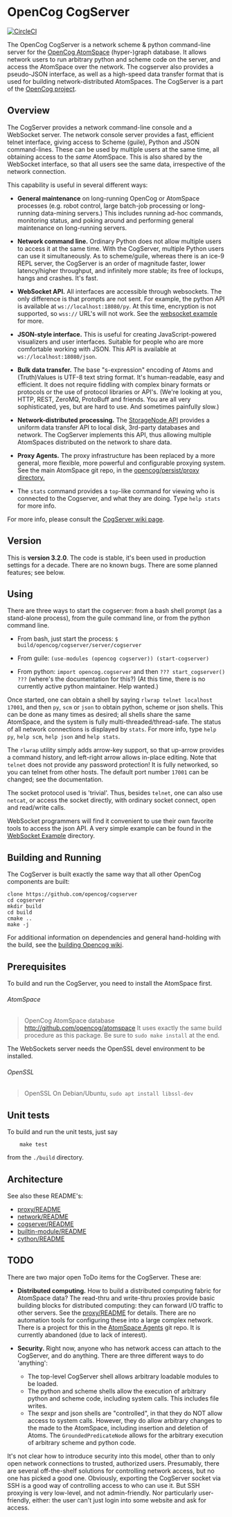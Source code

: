 OpenCog CogServer
=================
[![CircleCI](https://circleci.com/gh/opencog/cogserver.svg?style=svg)](https://circleci.com/gh/opencog/cogserver)

The OpenCog CogServer is a network scheme & python command-line
server for the [OpenCog AtomSpace](https://github.com/opencog/atomspace)
(hyper-)graph database. It allows network users to run arbitrary python
and scheme code on the server, and access the AtomSpace over the
network. The cogserver also provides a pseudo-JSON interface, as well
as a high-speed data transfer format that is used for building
network-distributed AtomSpaces. The CogServer is a part of the
[OpenCog project](https://opencog.org).

Overview
--------
The CogServer provides a network command-line console and a WebSocket
server.  The network console server provides a fast, efficient telnet
interface, giving access to Scheme (guile), Python and JSON command-lines.
These can be used by multiple users at the same time, all obtaining
access to the *same* AtomSpace. This is also shared by the WebSocket
interface, so that all users see the same data, irrespective of the
network connection.

This capability is useful in several different ways:

* **General maintenance** on long-running OpenCog or AtomSpace processes
  (e.g. robot control, large batch-job processing or long-running
  data-mining servers.) This includes running ad-hoc commands,
  monitoring status, and poking around and performing general
  maintenance on long-running servers.

* **Network command line.** Ordinary Python does not allow multiple
  users to access it at the same time. With the CogServer, multiple
  Python users can use it simultaneously. As to scheme/guile, whereas
  there is an ice-9 REPL server, the CogServer is an order of magnitude
  faster, lower latency/higher throughput, and infinitely more stable;
  its free of lockups, hangs and crashes. It's fast.

* **WebSocket API.** All interfaces are accessible through websockets.
  The only difference is that prompts are not sent. For example, the
  python API is available at `ws://localhost:18080/py`.  At this time,
  encryption is not supported, so `wss://` URL's will not work.
  See the [websocket example](./examples/websocket/demo.html) for more.

* **JSON-style interface.** This is useful for creating JavaScript-powered
  visualizers and user interfaces. Suitable for people who are more
  comfortable working with JSON.  This API is available at
  `ws://localhost:18080/json`.

* **Bulk data transfer.** The base "s-expression" encoding of Atoms and
  (Truth)Values is UTF-8 text string format. It's  human-readable, easy
  and efficient. It does not require fiddling with complex binary formats
  or protocols or the use of protocol libraries or API's. (We're looking
  at you, HTTP, REST, ZeroMQ, ProtoBuff and friends. You are all very
  sophisticated, yes, but are hard to use. And sometimes painfully slow.)

* **Network-distributed processing.** The [StorageNode
  API](https://wiki.opencog.org/w/StorageNode) provides a uniform data
  transfer API to local disk, 3rd-party databases and network. The
  CogServer implements this API, thus allowing multiple AtomSpaces
  distributed on the network to share data.

* **Proxy Agents.** The proxy infrastructure has been replaced by a
  more general, more flexible, more powerful and configurable proxying
  system. See the main AtomSpace git repo, in the
  [opencog/persist/proxy directory.](https://github.com/opencog/atomspace/tree/master/opencog/persist/proxy)

* The `stats` command provides a `top`-like command for viewing who is
  connected to the Cogserver, and what they are doing. Type `help stats`
  for more info.

For more info, please consult the
[CogServer wiki page](https://wiki.opencog.org/w/CogServer).

Version
-------
This is **version 3.2.0**. The code is stable, it's been used in
production settings for a decade.   There are no known bugs. There are
some planned features; see below.

Using
-----
There are three ways to start the cogserver: from a bash shell prompt
(as a stand-alone process), from the guile command line, or from the
python command line.

* From bash, just start the process:
  `$ build/opencog/cogserver/server/cogserver`

* From guile: `(use-modules (opencog cogserver)) (start-cogserver)`

* From python: `import opencog.cogserver` and then
  `??? start_cogserver() ???` (where's the documentation for this?)
  (At this time, there is no currently active python maintainer. Help
  wanted.)

Once started, one can obtain a shell by saying `rlwrap telnet localhost
17001`, and then `py`, `scm` or `json` to obtain python, scheme or json
shells.  This can be done as many times as desired; all shells share the
same AtomSpace, and the system is fully multi-threaded/thread-safe.
The status of all network connections is displayed by `stats`. For more
info, type `help py`, `help scm`, `help json` and `help stats`.

The `rlwrap` utility simply adds arrow-key support, so that up-arrow
provides a command history, and left-right arrow allows in-place editing.
Note that `telnet` does not provide any password protection!  It is
fully networked, so you can telnet from other hosts. The default port
number `17001` can be changed; see the documentation.

The socket protocol used is 'trivial'. Thus, besides `telnet`, one can
also use `netcat`, or access the socket directly, with ordinary socket
connect, open and read/write calls.

WebSocket programmers will find it convenient to use their own favorite
tools to access the json API. A very simple example can be found in the
[WebSocket Example](examples/websockets/) directory.

Building and Running
--------------------
The CogServer is built exactly the same way that all other OpenCog
components are built:
```
clone https://github.com/opencog/cogserver
cd cogserver
mkdir build
cd build
cmake ..
make -j
```
For additional information on dependencies and general hand-holding
with the build, see the [building Opencog
wiki](http://wiki.opencog.org/wikihome/index.php/Building_OpenCog).

Prerequisites
-------------
To build and run the CogServer, you need to install the AtomSpace first.

###### AtomSpace
> OpenCog AtomSpace database
> http://github.com/opencog/atomspace
> It uses exactly the same build procedure as this package. Be sure
  to `sudo make install` at the end.

The WebSockets server needs the OpenSSL devel environment to be
installed.

###### OpenSSL
> OpenSSL
> On Debian/Ubuntu, `sudo apt install libssl-dev`

Unit tests
----------
To build and run the unit tests, just say
```
    make test
```
from the `./build` directory.

Architecture
------------
See also these README's:

* [proxy/README](opencog/cogserver/proxy/README.md)
* [network/README](opencog/network/README.md)
* [cogserver/README](opencog/cogserver/server/README.md)
* [builtin-module/README](opencog/cogserver/modules/commands/README.md)
* [cython/README](opencog/cython/README.md)

TODO
----
There are two major open ToDo items for the CogServer.  These are:

* **Distributed computing.** How to build a distributed computing fabric
  for AtomSpace data? The read-thru and write-thru proxies provide basic
  building blocks for distributed computing: they can forward I/O
  traffic to other servers.
  See the [proxy/README](opencog/cogserver/proxy/README.md) for details.
  There are no automation tools for configuring these into a large complex
  network. There is a project for this in the
  [AtomSpace Agents](https://github.com/opencog/atomspace-agents) git
  repo. It is currently abandoned (due to lack of interest).

* **Security.** Right now, anyone who has network access can attach to
  the CogServer, and do anything. There are three different ways to do
  'anything':

  * The top-level CogServer shell allows arbitrary loadable modules to
    be loaded.
  * The python and scheme shells allow the execution of arbitrary python
    and scheme code, including system calls. This includes file writes.
  * The sexpr and json shells are "controlled", in that they do NOT
    allow access to system calls.  However, they do allow arbitrary
    changes to the made to the AtomSpace, including insertion and
    deletion of Atoms. The `GroundedPredicateNode` allows for the
    arbitrary execution of arbitrary scheme and python code.

It's not clear how to introduce security into this model, other than to
only open network connections to trusted, authorized users. Presumably,
there are several off-the-shelf solutions for controlling network
access, but no one has picked a good one. Obviously, exporting the
CogServer socket via SSH is a good way of controlling access to who
can use it. But SSH proxying is very low-level, and not admin-friendly.
Nor particularly user-friendly, either: the user can't just login into
some website and ask for access.
